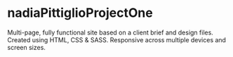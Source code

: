 # nadiaPittiglioProjectOne

Multi-page, fully functional site based on a client brief and design files. Created using HTML, CSS & SASS.
Responsive across multiple devices and screen sizes.
